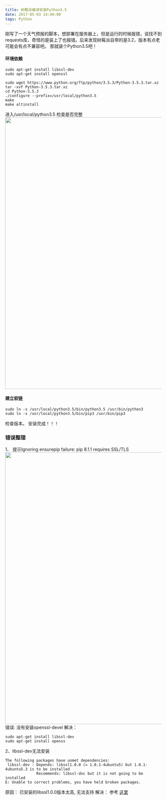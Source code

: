 ```yaml
---
title: 树莓派编译安装Python3.5
date: 2017-05-03 14:49:00
tags: Python
---
```

刚写了一个天气预报的脚本，想部署在服务器上，但是运行的时候报错，说找不到requests库，奇怪的是装上了也报错。后来发现树莓派自带的是3.2，版本有点老可能会有点不兼容吧。
那就装个Python3.5吧！

#### 环境依赖

```
sudo apt-get install libssl-dev
sudo apt-get install openssl

sudo wget https://www.python.org/ftp/python/3.5.3/Python-3.5.3.tar.xz
tar -xvf Python-3.5.3.tar.xz
cd Python-3.5.3
./configure --prefix=/usr/local/python3.5
make
make altinstall
```
进入/usr/local/python3.5 检查是否完整
<img src='http://7xp3xc.com1.z0.glb.clouddn.com/2016/1493107147483.png' width=873>
#### 建立软链
```
sudo ln -s /usr/local/python3.5/bin/python3.5 /usr/bin/python3
sudo ln -s /usr/local/python3.5/bin/pip3 /usr/bin/pip3
```
检查版本。
安装完成！！！
### 错误整理

1、 提示Ignoring ensurepip failure: pip 8.1.1 requires SSL/TLS
<img src='http://7xp3xc.com1.z0.glb.clouddn.com/2016/1493103640349.png' width=873>
错误:
	没有安装openssl-devel
解决：
```
sudo apt-get install libssl-dev
sudo apt-get install openss
```
2、libssl-dev无法安装
```
The following packages have unmet dependencies:
 libssl-dev : Depends: libssl1.0.0 (= 1.0.1-4ubuntu5) but 1.0.1-4ubuntu5.3 is to be installed
              Recommends: libssl-doc but it is not going to be installed
E: Unable to correct problems, you have held broken packages.
```
原因： 已安装的libssl1.0.0版本太高, 无法支持
解决： 参考 [这里](http://blog.csdn.net/andy812110/article/details/24842219)


